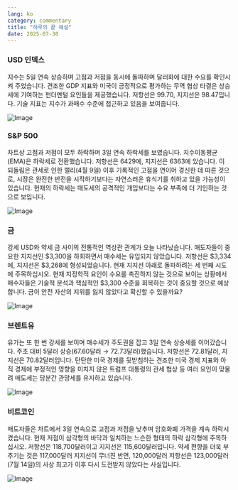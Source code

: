 ```yaml
---
lang: ko
category: commentary
title: "하루의 끝 해설"
date: 2025-07-30
---
```


### USD 인덱스

지수는 5일 연속 상승하며 고점과 저점을 동시에 돌파하며 달러화에 대한 수요를 확인시켜 주었습니다. 견조한 GDP 지표와 미국이 긍정적으로 평가하는 무역 협상 타결은 상승세에 기여하는 펀더멘털 요인들을 제공했습니다. 저항선은 99.70, 지지선은 98.47입니다. 기술 지표는 지수가 과매수 수준에 접근하고 있음을 보여줍니다.

![Image](https://markleighedu.github.io/img/Jul-2025/30-Jul-2025/usdindex.jpg)

### S&P 500

차트상 고점과 저점이 모두 하락하며 3일 연속 하락세를 보였습니다. 지수이동평균(EMA)은 하락세로 전환했습니다. 저항선은 6429에, 지지선은 6363에 있습니다. 이 되돌림은 관세로 인한 랠리(4월 9일) 이후 기록적인 고점을 연이어 경신한 데 따른 것으로, 시장은 완전한 반전을 시작하기보다는 자연스러운 휴식기를 취하고 있을 가능성이 있습니다. 현재의 하락세는 매도세의 공격적인 개입보다는 수요 부족에 더 기인하는 것으로 보입니다.

![Image](https://markleighedu.github.io/img/Jul-2025/30-Jul-2025/sp500.jpg)

### 금

강세 USD와 약세 금 사이의 전통적인 역상관 관계가 오늘 나타났습니다. 매도자들이 중요한 지지선인 $3,300을 하회하면서 매수세는 유입되지 않았습니다. 저항선은 $3,334에, 지지선은 $3,268에 형성되었습니다. 현재 지지선 아래로 돌파하려는 세 번째 시도에 주목하십시오. 현재 지정학적 요인이 수요를 촉진하지 않는 것으로 보이는 상황에서 매수자들은 기술적 분석과 핵심적인 $3,300 수준을 회복하는 것이 중요할 것으로 예상합니다. 금이 안전 자산의 지위를 잃지 않았다고 확신할 수 있을까요?

![Image](https://markleighedu.github.io/img/Jul-2025/30-Jul-2025/gold.jpg)

### 브렌트유

유가는 또 한 번 강세를 보이며 매수세가 주도권을 잡고 3일 연속 상승세를 이어갔습니다. 주초 대비 5달러 상승(67.60달러 → 72.73달러)했습니다. 저항선은 72.81달러, 지지선은 70.82달러입니다. 탄탄한 미국 경제를 뒷받침하는 견조한 미국 경제 지표와 아직 경제에 부정적인 영향을 미치지 않은 트럼프 대통령의 관세 협상 등 여러 요인이 맞물려 매도세는 당분간 관망세를 유지하고 있습니다.

![Image](https://markleighedu.github.io/img/Jul-2025/30-Jul-2025/brentoil.jpg)

### 비트코인

매도자들은 차트에서 3일 연속으로 고점과 저점을 낮추며 암호화폐 가격을 계속 하락시켰습니다. 현재 저점이 삼각형의 바닥과 일치하는 느슨한 형태의 하락 삼각형에 주목하십시오. 저항선은 118,700달러이고 지지선은 115,600달러입니다. 약세 편향을 더욱 부추기는 것은 117,000달러 지지선이 무너진 반면, 120,000달러 저항선은 123,000달러(7월 14일)의 사상 최고가 이후 다시 도전받지 않았다는 사실입니다.

![Image](https://markleighedu.github.io/img/Jul-2025/30-Jul-2025/bitcoin.jpg)

